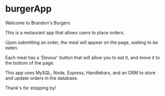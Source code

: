 # burgerApp

Welcome to Brandon's Burgers

This is a restaurant app that allows users to place orders.

Upon submitting an order, the meal will appear on the page, waiting to be eaten.

Each meal has a 'Devour' button that will allow you to eat it, and move it to the bottom of the page.

This app uses MySQL, Node, Express, Handlebars, and an ORM to store and update orders in the database.

Thank's for stopping by!
